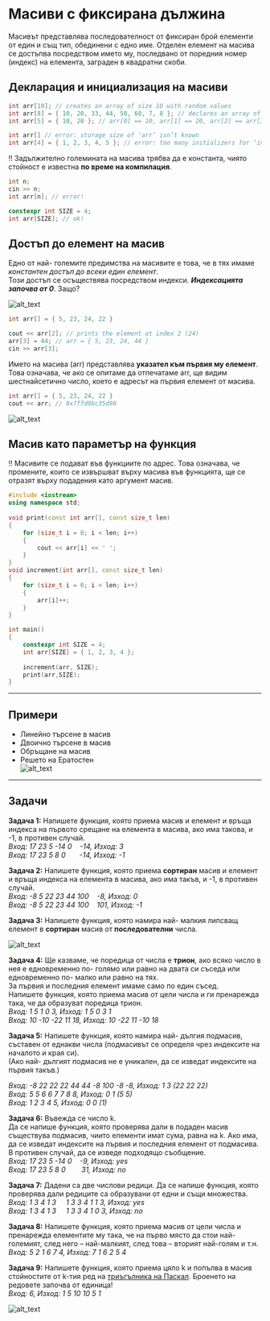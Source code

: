 # Масиви с фиксирана дължина

Масивът представлява последователност от фиксиран брой елементи от един и същ тип, обединени с едно име. Отделен елемент на масива се достъпва посредством името му, последвано от поредния номер (индекс) на елемента, заграден в квадратни скоби.

## Декларация и инициализация на масиви
```c++
int arr[10]; // creates an array of size 10 with random values
int arr[8] = { 10, 20, 33, 44, 50, 60, 7, 8 }; // declares an array of size 8 and initializes it
int arr[5] = { 10, 20 }; // arr[0] == 10, arr[1] == 20, arr[2] == arr[3] == arr[4] == 0

int arr[] // error: storage size of ‘arr’ isn’t known
int arr[4] = { 1, 2, 3, 4, 5 }; // error: too many initializers for ‘int [4]’
```

:bangbang: Задължително големината на масива трябва да е константа, чиято стойност е известна **по време на компилация**.
```c++
int n;
cin >> n;
int arr[n]; // error!

constexpr int SIZE = 4;
int arr[SIZE]; // ok!
 ```

## Достъп до елемент на масив
Едно от най- големите предимства на масивите е това, че в тях имаме *константен достъп до всеки един елемент*.  
Този достъп се осъществява посредством индекси. ***Индексацията започва от 0***. Защо?  

![alt_text](https://i.ibb.co/Ssc3GFW/Indices-Start-From-Zero.png)

```c++
int arr[] = { 5, 23, 24, 22 }

cout << arr[2]; // prints the element at index 2 (24)
arr[3] = 44; // arr = { 5, 23, 24, 44 }
cin >> arr[3];
```
Името на масива (arr) представлява **указател към първия му елемент**. Това означава, че ако се опитаме да отпечатаме arr, ще видим шестнайсетично число, което е адресът на първия елемент от масива.
```c++
int arr[] = { 5, 23, 24, 22 }
cout << arr; // 0x7ffd9bc35d90
```

![alt_text](https://i.ibb.co/G5rkLND/Array.jpg)

## Масив като параметър на функция
:bangbang: Масивите се подават във функциите по адрес. Това означава, че промените, които се извършват върху масива във функцията, ще се отразят върху подадения като аргумент масив.
```c++
#include <iostream>
using namespace std;
 
void print(const int arr[], const size_t len)
{
    for (size_t i = 0; i < len; i++)
    {
        cout << arr[i] << ' ';
    }
}
void increment(int arr[], const size_t len)
{
    for (size_t i = 0; i < len; i++)
    {
        arr[i]++;
    }
}

int main()
{
    constexpr int SIZE = 4;
    int arr[SIZE] = { 1, 2, 3, 4 };
 
    increment(arr, SIZE);
    print(arr,SIZE);
}
```

---

## Примери
- Линейно търсене в масив
- Двоично търсене в масив
- Обръщане на масив
- Решето на Ератостен  
![alt_text](https://i.ibb.co/WvMGkZz/Sieve-of-Eratosthenes.gif)

---

## Задачи

**Задача 1:** Напишете функция, която приема масив и елемент и връща индекса на първото срещане на елемента в масива, ако има такова, и -1, в противен случай.  
*Вход: 17 23 5 -14 0 &nbsp;&nbsp; -14, Изход: 3  
Вход: 17 23 5 8 0 &nbsp;&nbsp;&nbsp;&nbsp;&nbsp; -14, Изход: -1*  

**Задача 2:** Напишете функция, която приема **сортиран** масив и елемент и връща индекса на елемента в масива, ако има такъв, и -1, в противен случай.  
*Вход: -8 5 22 23 44 100 &nbsp;&nbsp; -8, Изход: 0  
Вход: -8 5 22 23 44 100 &nbsp;&nbsp; 101, Изход: -1*  

**Задача 3:** Напишете функция, която намира най- малкия липсващ елемент в **сортиран** масив от **последователни** числа.  

![alt_text](https://i.ibb.co/wMPMfhR/Missing-element.png)

**Задача 4:** Ще казваме, че поредица от числа е **трион**, ако всяко число в нея е едновременно по- голямо или равно на двата си съседа или едновременно по- малко или равно на тях.  
За първия и последния елемент имаме само по един съсед.  
Напишете функция, която приема масив от цели числа и ги пренарежда така, че да образуват поредица трион.  
*Вход: 1 5 1 0 3, Изход: 1 5 0 3 1  
Вход: 10 -10 -22 11 18, Изход: 10 -22 11 -10 18*  

**Задача 5:** Напишете функция, която намира най- дългия подмасив, съставен от еднакви числа (подмасивът се определя чрез индексите на началото и края си).  
(Ако най- дългият подмасив не е уникален, да се изведат индексите на първия такъв.)  

*Вход: -8 22 22 22 44 44 -8 100 -8 -8, Изход: 1 3 (22 22 22)  
Вход: 5 5 6 6 7 7 8 8, Изход: 0 1 (5 5)  
Вход: 1 2 3 4 5, Изход: 0 0 (1)*  

**Задача 6:** Въвежда се число k.  
Да се напише функция, която проверява дали в подаден масив съществува подмасив, чиито елементи имат сума, равна на k. Ако има, да се изведат индексите на първия и последния елемент от подмасива.  В противен случай, да се изведе подходящо съобщение.  
*Вход: 17 23 5 -14 0 &nbsp;&nbsp; -9, Изход: yes  
Вход: 17 23 5 8 0 &nbsp;&nbsp;&nbsp;&nbsp;&nbsp;&nbsp; 31, Изход: no*  

**Задача 7:** Дадени са две числови редици. Да се напише функция, която проверява дали редиците са образувани от едни и същи множества.  
*Вход: 1 3 4 1 3 &nbsp;&nbsp;&nbsp; 1 3 3 4 1 1 3, Изход: yes  
Вход: 1 3 4 1 3 &nbsp;&nbsp;&nbsp; 1 3 3 4 1 0 3, Изход: no*  

**Задача 8:** Напишете функция, която приема масив от цели числа и пренарежда елементите му така, че на първо място да стои най-големият, след него – най-малкият, след това – вторият най-голям и т.н.  
*Вход: 5 2 1 6 7 4, Изход: 7 1 6 2 5 4*  

**Задача 9:** Напишете функция, която приема цяло k и попълва в масив стойностите от k-тия ред на [триъгълника на Паскал](https://en.wikipedia.org/wiki/Pascal%27s_triangle). Броенето на редовете започва от единица!  
*Вход: 6, Изход: 1 5 10 10 5 1*  

![alt_text](https://github.com/MariaGrozdeva/UP_private_NG/blob/main/Sem_06/PascalTriangle.gif)
